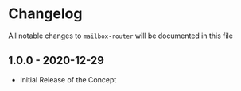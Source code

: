 # Changelog

All notable changes to `mailbox-router` will be documented in this file

## 1.0.0 - 2020-12-29

- Initial Release of the Concept
